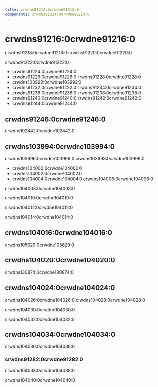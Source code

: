 ```yaml
---
title: crwdns91212:0crwdne91212:0
components: crwdns91214:0crwdne91214:0
---
```


# crwdns91216:0crwdne91216:0

<p class="description">crwdns91218:0crwdne91218:0 crwdns91220:0crwdne91220:0</p>

crwdns91222:0crwdne91222:0

- crwdns91224:0crwdne91224:0
- crwdns91226:0crwdne91226:0 crwdns91228:0crwdne91228:0
- crwdns103992:0crwdne103992:0
- crwdns91232:0crwdne91232:0 crwdns91234:0crwdne91234:0
- crwdns91236:0crwdne91236:0 crwdns91238:0crwdne91238:0
- crwdns91240:0crwdne91240:0 crwdns91242:0crwdne91242:0
- crwdns91244:0crwdne91244:0

## crwdns91246:0crwdne91246:0

crwdns102442:0crwdne102442:0

## crwdns103994:0crwdne103994:0

crwdns103996:0crwdne103996:0 crwdns103998:0crwdne103998:0

- crwdns104000:0crwdne104000:0
- crwdns104002:0crwdne104002:0
- crwdns104004:0crwdne104004:0 crwdns104006:0crwdne104006:0

crwdns104008:0crwdne104008:0

crwdns104010:0crwdne104010:0

crwdns104012:0crwdne104012:0

crwdns104014:0crwdne104014:0

## crwdns104016:0crwdne104016:0

crwdns105629:0crwdne105629:0

## crwdns104020:0crwdne104020:0

crwdns130874:0crwdne130874:0

## crwdns104024:0crwdne104024:0

crwdns104026:0crwdne104026:0 crwdns104028:0crwdne104028:0

crwdns104030:0crwdne104030:0

crwdns104032:0crwdne104032:0

## crwdns104034:0crwdne104034:0

crwdns104036:0crwdne104036:0

### crwdns91282:0crwdne91282:0

crwdns104038:0crwdne104038:0

crwdns104040:0crwdne104040:0
